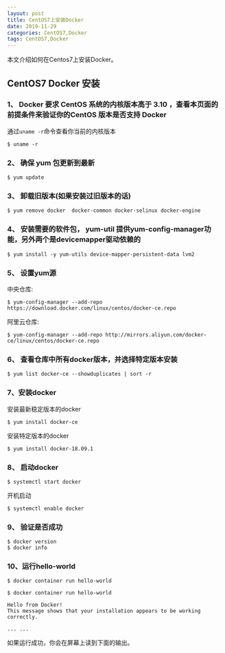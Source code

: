 ```yaml
---
layout: post
title: CentOS7上安装Docker
date: 2019-11-29
categories: CentOS7,Docker
tags: CentOS7,Docker
---
```

本文介绍如何在Centos7上安装Docker。

## CentOS7 Docker 安装

### 1、 Docker 要求 CentOS 系统的内核版本高于 3.10 ，查看本页面的前提条件来验证你的CentOS 版本是否支持 Docker

通过`uname -r`命令查看你当前的内核版本
```
$ uname -r
```
### 2、 确保 yum 包更新到最新

```
$ yum update
```

### 3、 卸载旧版本(如果安装过旧版本的话)

```
$ yum remove docker  docker-common docker-selinux docker-engine
```

### 4、 安装需要的软件包， yum-util 提供yum-config-manager功能，另外两个是devicemapper驱动依赖的

```
$ yum install -y yum-utils device-mapper-persistent-data lvm2
```

### 5、 设置yum源

中央仓库:
```
$ yum-config-manager --add-repo https://download.docker.com/linux/centos/docker-ce.repo
```
阿里云仓库:
```
$ yum-config-manager --add-repo http://mirrors.aliyun.com/docker-ce/linux/centos/docker-ce.repo
```

### 6、 查看仓库中所有docker版本，并选择特定版本安装

```
$ yum list docker-ce --showduplicates | sort -r
```

### 7、安装docker

安装最新稳定版本的docker
```
$ yum install docker-ce
```
安装特定版本的docker
```
$ yum install docker-18.09.1
```

### 8、 启动docker

```
$ systemctl start docker
```
开机启动
```
$ systemctl enable docker
```

### 9、 验证是否成功

```
$ docker version
$ docker info
```

### 10、运行hello-world

`$ docker container run hello-world`

```
$ docker container run hello-world

Hello from Docker!
This message shows that your installation appears to be working correctly.

... ...
```
如果运行成功，你会在屏幕上读到下面的输出。
